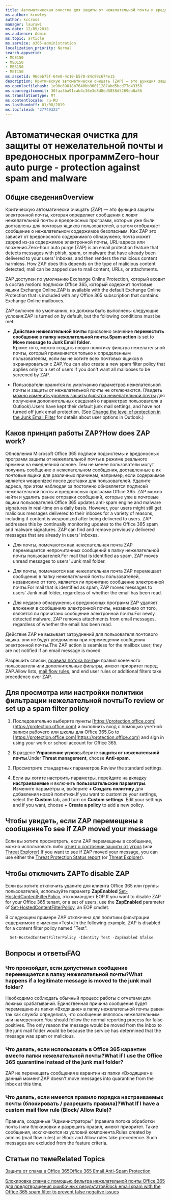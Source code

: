 ```yaml
---
title: Автоматическая очистка для защиты от нежелательной почты и вредоносных программ
ms.author: krowley
author: kccross
manager: laurawi
ms.date: 12/05/2018
ms.audience: Admin
ms.topic: article
ms.service: o365-administration
localization_priority: Normal
search.appverid:
- MOE150
- MED150
- MBS150
- MET150
ms.assetid: 96deb75f-64e8-4c10-b570-84c99c674e15
description: Критическую автоматически очищать (ZAP) — это функция защиты электронной почты, которая определяет сообщения с нежелательной почты и вредоносных программ, которые уже были доставлены для почтовых ящиков пользователей, а затем отображает сообщение о нежелательном содержимое безопасным. Как ZAP это зависит от типа обнаруженных вредоносных содержимого.
ms.openlocfilehash: 1e90e69018b7640bb36011287abd5bcd77d43358
ms.sourcegitcommit: 30faa3ba91cab4c36e3d8d8ed5858d5269ea8a56
ms.translationtype: MT
ms.contentlocale: ru-RU
ms.lasthandoff: 01/08/2019
ms.locfileid: "27749323"
---
```

# <a name="zero-hour-auto-purge---protection-against-spam-and-malware"></a><span data-ttu-id="1edf2-104">Автоматическая очистка для защиты от нежелательной почты и вредоносных программ</span><span class="sxs-lookup"><span data-stu-id="1edf2-104">Zero-hour auto purge - protection against spam and malware</span></span>

## <a name="overview"></a><span data-ttu-id="1edf2-105">Общие сведения</span><span class="sxs-lookup"><span data-stu-id="1edf2-105">Overview</span></span>

<span data-ttu-id="1edf2-p102">Критическую автоматически очищать (ZAP) — это функция защиты электронной почты, которая определяет сообщения с ловят нежелательной почты и вредоносных программ, которые уже были доставлены для почтовых ящиков пользователей, а затем отображает сообщение о нежелательном содержимое безопасным. Как ZAP это зависит от вредоносного содержимого обнаружено; почта может zapped из-за содержимое электронной почты, URL-адреса или вложения.</span><span class="sxs-lookup"><span data-stu-id="1edf2-p102">Zero-hour auto purge (ZAP) is an email protection feature that detects messages with phish, spam, or malware that have already been delivered to your users' inboxes, and then renders the malicious content harmless. How ZAP does this depends on the type of malicious content detected; mail can be zapped due to mail content, URLs, or attachments.</span></span>
  
<span data-ttu-id="1edf2-108">ZAP доступен по умолчанию Exchange Online Protection, который входит в состав любого подписки Office 365, который содержит почтовые ящики Exchange Online.</span><span class="sxs-lookup"><span data-stu-id="1edf2-108">ZAP is available with the default Exchange Online Protection that is included with any Office 365 subscription that contains Exchange Online mailboxes.</span></span>

<span data-ttu-id="1edf2-109">ZAP включен по умолчанию, но должны быть выполнены следующие условия:</span><span class="sxs-lookup"><span data-stu-id="1edf2-109">ZAP is turned on by default, but the following conditions must be met:</span></span>
  
- <span data-ttu-id="1edf2-110">**Действие нежелательной почты** присвоено значение **переместить сообщение в папку нежелательной почты**.</span><span class="sxs-lookup"><span data-stu-id="1edf2-110">**Spam action** is set to **Move message to Junk Email folder**.</span></span> <br/><span data-ttu-id="1edf2-111">Кроме того, можно создать новую политику фильтра нежелательной почты, который применяется только к определенным пользователям, если вы не хотите всех почтовых ящиков в экранироваться с ZAP.</span><span class="sxs-lookup"><span data-stu-id="1edf2-111">You can also create a new spam filter policy that applies only to a set of users if you don't want all mailboxes to be screened by ZAP.</span></span>

- <span data-ttu-id="1edf2-p103">Пользователи хранится по умолчанию параметров нежелательной почты и защиты от нежелательной почты не отключаются. (Увидеть [можно изменить уровень защиты фильтра нежелательной почты](https://support.office.com/article/change-the-level-of-protection-in-the-junk-email-filter-e89c12d8-9d61-4320-8c57-d982c8d52f6b) для получения дополнительных сведений о параметрах пользователя в Outlook).</span><span class="sxs-lookup"><span data-stu-id="1edf2-p103">Users have kept their default junk mail settings, and have not turned off junk email protection. (See [Change the level of protection in the Junk Email Filter](https://support.office.com/article/change-the-level-of-protection-in-the-junk-email-filter-e89c12d8-9d61-4320-8c57-d982c8d52f6b) for details about user options in Outlook.)</span></span> 
  
## <a name="how-does-zap-work"></a><span data-ttu-id="1edf2-114">Каков принцип работы ZAP?</span><span class="sxs-lookup"><span data-stu-id="1edf2-114">How does ZAP work?</span></span>

<span data-ttu-id="1edf2-p104">Обновления Microsoft Office 365 подписи подсистемы и вредоносных программ защиты от нежелательной почты в режиме реального времени на ежедневной основе. Тем не менее пользователи могут получить сообщение о нежелательном сообщения, доставленные в их почтовые ящики для различных причинам, например, если содержимое является weaponized после доставки для пользователей. Удалите адреса, при этом наблюдая за постоянно обновляется подписей нежелательной почты и вредоносных программ Office 365. ZAP можно найти и удалить ранее отправки сообщений, которые уже в почтовые ящики пользователей.</span><span class="sxs-lookup"><span data-stu-id="1edf2-p104">Office 365 updates anti-spam engine and malware signatures in real-time on a daily basis. However, your users might still get malicious messages delivered to their inboxes for a variety of reasons, including if content is weaponized after being delivered to users. ZAP addresses this by continually monitoring updates to the Office 365 spam and malware signatures. ZAP can find and remove previously delivered messages that are already in users' inboxes.</span></span> 

- <span data-ttu-id="1edf2-119">Для почты, помечаются как нежелательная почта ZAP перемещается непрочитанных сообщений в папку нежелательной почты пользователей.</span><span class="sxs-lookup"><span data-stu-id="1edf2-119">For mail that is identified as spam, ZAP moves unread messages to users' Junk mail folder.</span></span> 

- <span data-ttu-id="1edf2-120">Для почты, помечаются как нежелательная почта ZAP перемещает сообщения в папку нежелательной почты пользователей, независимо от того, является ли прочитано сообщение электронной почты.</span><span class="sxs-lookup"><span data-stu-id="1edf2-120">For mail that is identified as spam, ZAP moves messages to users' Junk mail folder, regardless of whether the email has been read.</span></span>

- <span data-ttu-id="1edf2-121">Для недавно обнаруженных вредоносных программ ZAP удаляет вложения в сообщениях электронной почты, независимо от того, является ли прочитано сообщение электронной почты.</span><span class="sxs-lookup"><span data-stu-id="1edf2-121">For newly detected malware, ZAP removes attachments from email messages, regardless of whether the email has been read.</span></span> 
  
<span data-ttu-id="1edf2-122">Действие ZAP не вызывает затруднений для пользователя почтового ящика. они не будут уведомлены при перемещении сообщения электронной почты.</span><span class="sxs-lookup"><span data-stu-id="1edf2-122">The ZAP action is seamless for the mailbox user; they are not notified if an email message is moved.</span></span>
  
<span data-ttu-id="1edf2-123">Разрешить списки, [правила потока почты](https://go.microsoft.com/fwlink/p/?LinkId=722755)и правил конечного пользователя или дополнительные фильтры, имеют приоритет перед ZAP.</span><span class="sxs-lookup"><span data-stu-id="1edf2-123">Allow lists, [mail flow rules](https://go.microsoft.com/fwlink/p/?LinkId=722755), and end user rules or additional filters take precedence over ZAP.</span></span>
  
## <a name="to-review-or-set-up-a-spam-filter-policy"></a><span data-ttu-id="1edf2-124">Для просмотра или настройки политики фильтрации нежелательной почты</span><span class="sxs-lookup"><span data-stu-id="1edf2-124">To review or set up a spam filter policy</span></span>
  
1. <span data-ttu-id="1edf2-125">Последовательно выберите пункты [https://protection.office.com](https://protection.office.com) и выполнить вход с помощью учетной записи рабочего или школы для Office 365.</span><span class="sxs-lookup"><span data-stu-id="1edf2-125">Go to [https://protection.office.com](https://protection.office.com) and sign in using your work or school account for Office 365.</span></span>

2. <span data-ttu-id="1edf2-126">В разделе **Управление угроз**выберите **защиты от нежелательной почты**.</span><span class="sxs-lookup"><span data-stu-id="1edf2-126">Under **Threat management**, choose **Anti-spam**.</span></span>

3. <span data-ttu-id="1edf2-127">Просмотрите стандартных параметров.</span><span class="sxs-lookup"><span data-stu-id="1edf2-127">Review the standard settings.</span></span> 

4. <span data-ttu-id="1edf2-p105">Если вы хотите настроить параметры, перейдите на вкладку **настраиваемые** и включить **пользовательские параметры**. Измените параметры и, выберите **+ Создать политику** для добавления новой политики.</span><span class="sxs-lookup"><span data-stu-id="1edf2-p105">If you want to customize your settings, select the **Custom** tab, and turn on **Custom settings**. Edit your settings and if you want, choose **+ Create a policy** to add a new policy.</span></span> 
    
## <a name="to-see-if-zap-moved-your-message"></a><span data-ttu-id="1edf2-130">Чтобы увидеть, если ZAP перемещены в сообщение</span><span class="sxs-lookup"><span data-stu-id="1edf2-130">To see if ZAP moved your message</span></span>

<span data-ttu-id="1edf2-131">Если вы хотите просмотреть, если ZAP перемещены в сообщение, можно использовать либо [отчет о состоянии защиты от угроз](view-email-security-reports.md#threat-protection-status-report) (или [Threat Explorer](use-explorer-in-security-and-compliance.md)).</span><span class="sxs-lookup"><span data-stu-id="1edf2-131">If you want to see if ZAP moved your message, you can use either the [Threat Protection Status report](view-email-security-reports.md#threat-protection-status-report) (or [Threat Explorer](use-explorer-in-security-and-compliance.md)).</span></span>
    
## <a name="to-disable-zap"></a><span data-ttu-id="1edf2-132">Чтобы отключить ZAP</span><span class="sxs-lookup"><span data-stu-id="1edf2-132">To disable ZAP</span></span>
  
<span data-ttu-id="1edf2-133">Если вы хотите отключить удалите для клиента Office 365 или группы пользователей, используйте параметр **ZapEnabled** [Set-HostedContentFilterPolicy](https://go.microsoft.com/fwlink/p/?LinkId=722758), это командлет EOP.</span><span class="sxs-lookup"><span data-stu-id="1edf2-133">If you want to disable ZAP for your Office 365 tenant, or a set of users, use the **ZapEnabled** parameter of [Set-HostedContentFilterPolicy](https://go.microsoft.com/fwlink/p/?LinkId=722758), an EOP cmdlet.</span></span>
    
<span data-ttu-id="1edf2-134">В следующем примере ZAP отключена для политики фильтрации содержимого с именем «Test».</span><span class="sxs-lookup"><span data-stu-id="1edf2-134">In the following example, ZAP is disabled for a content filter policy named "Test".</span></span>
    
```
  Set-HostedContentFilterPolicy -Identity Test -ZapEnabled $false
```

## <a name="faq"></a><span data-ttu-id="1edf2-135">Вопросы и ответы</span><span class="sxs-lookup"><span data-stu-id="1edf2-135">FAQ</span></span>

### <a name="what-happens-if-a-legitimate-message-is-moved-to-the-junk-mail-folder"></a><span data-ttu-id="1edf2-136">Что произойдет, если допустимых сообщение перемещается в папку нежелательной почты?</span><span class="sxs-lookup"><span data-stu-id="1edf2-136">What happens if a legitimate message is moved to the junk mail folder?</span></span>
  
<span data-ttu-id="1edf2-p106">Необходимо соблюдать обычный процесс работы с отчетами для ложных срабатываний. Единственная причина сообщение будет перемещено из папки «Входящие» в папку нежелательной почты равен так как служба определила, что сообщение являлось нежелательным или намеренного.</span><span class="sxs-lookup"><span data-stu-id="1edf2-p106">You should follow the normal reporting process for false-positives. The only reason the message would be moved from the inbox to the junk mail folder would be because the service has determined that the message was spam or malicious.</span></span>
  
### <a name="what-if-i-use-the-office-365-quarantine-instead-of-the-junk-mail-folder"></a><span data-ttu-id="1edf2-139">Что делать, если использовать в Office 365 карантин вместо папки нежелательной почты?</span><span class="sxs-lookup"><span data-stu-id="1edf2-139">What if I use the Office 365 quarantine instead of the junk mail folder?</span></span>
  
<span data-ttu-id="1edf2-140">ZAP не перемещать сообщения в карантин из папки «Входящие» в данный момент.</span><span class="sxs-lookup"><span data-stu-id="1edf2-140">ZAP doesn't move messages into quarantine from the Inbox at this time.</span></span>
  
### <a name="what-if-i-have-a-custom-mail-flow-rule-block-allow-rule"></a><span data-ttu-id="1edf2-141">Что делать, если имеется правило порядка настраиваемых почты (блокировать / разрешить правила)?</span><span class="sxs-lookup"><span data-stu-id="1edf2-141">What If I have a custom mail flow rule (Block/ Allow Rule)?</span></span>
  
<span data-ttu-id="1edf2-p107">Правила, созданные "Администраторы" (правила потока обработки почты) или блокировки и разрешить правил, имеют приоритет. Такие сообщения, исключаются из условий компонента.</span><span class="sxs-lookup"><span data-stu-id="1edf2-p107">Rules created by admins (mail flow rules) or Block and Allow rules take precedence. Such messages are excluded from the feature criteria.</span></span>
  
## <a name="related-topics"></a><span data-ttu-id="1edf2-144">Статьи по теме</span><span class="sxs-lookup"><span data-stu-id="1edf2-144">Related Topics</span></span>

[<span data-ttu-id="1edf2-145">Защита от спама в Office 365</span><span class="sxs-lookup"><span data-stu-id="1edf2-145">Office 365 Email Anti-Spam Protection</span></span>](anti-spam-protection.md)
  
[<span data-ttu-id="1edf2-146">Блокировка спама с помощью фильтра нежелательной почты Office 365 для предотвращения ошибочных результатов</span><span class="sxs-lookup"><span data-stu-id="1edf2-146">Block email spam with the Office 365 spam filter to prevent false negative issues</span></span>](block-email-spam-to-prevent-false-negatives.md)
  


